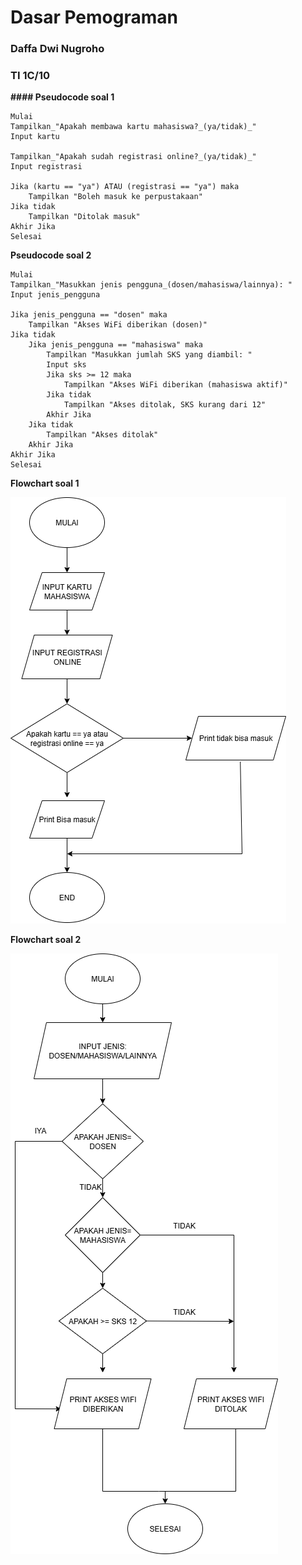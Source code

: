 # Dasar Pemograman
### Daffa Dwi Nugroho
### TI 1C/10

**#### Pseudocode soal 1**

    Mulai
    Tampilkan_"Apakah membawa kartu mahasiswa?_(ya/tidak)_"
    Input kartu

    Tampilkan_"Apakah sudah registrasi online?_(ya/tidak)_"
    Input registrasi

    Jika (kartu == "ya") ATAU (registrasi == "ya") maka
        Tampilkan "Boleh masuk ke perpustakaan"
    Jika tidak
        Tampilkan "Ditolak masuk"
    Akhir Jika
    Selesai
**Pseudocode soal 2**

    Mulai
    Tampilkan_"Masukkan jenis pengguna_(dosen/mahasiswa/lainnya): "
    Input jenis_pengguna

    Jika jenis_pengguna == "dosen" maka
        Tampilkan "Akses WiFi diberikan (dosen)"
    Jika tidak
        Jika jenis_pengguna == "mahasiswa" maka
            Tampilkan "Masukkan jumlah SKS yang diambil: "
            Input sks
            Jika sks >= 12 maka
                Tampilkan "Akses WiFi diberikan (mahasiswa aktif)"
            Jika tidak
                Tampilkan "Akses ditolak, SKS kurang dari 12"
            Akhir Jika
        Jika tidak
            Tampilkan "Akses ditolak"
        Akhir Jika
    Akhir Jika
    Selesai

**Flowchart soal 1**

![Flowchart 1](https://github.com/Dapa-yap/Daspro/blob/main/Tugas_Daspro/img/FlowChart1.png?raw=true)

**Flowchart soal 2**

![Flowchart 2](https://github.com/Dapa-yap/Daspro/blob/main/Tugas_Daspro/img/FLowchart2.png?raw=true)



